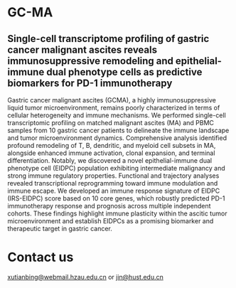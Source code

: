 # GC-MA
## Single-cell transcriptome profiling of gastric cancer malignant ascites reveals immunosuppressive remodeling and epithelial-immune dual phenotype cells as predictive biomarkers for PD-1 immunotherapy
Gastric cancer malignant ascites (GCMA), a highly immunosuppressive liquid tumor microenvironment, remains poorly characterized in terms of cellular heterogeneity and immune mechanisms. We performed single-cell transcriptomic profiling on matched malignant ascites (MA) and PBMC samples from 10 gastric cancer patients to delineate the immune landscape and tumor microenvironment dynamics. Comprehensive analysis identified profound remodeling of T, B, dendritic, and myeloid cell subsets in MA, alongside enhanced immune activation, clonal expansion, and terminal differentiation. Notably, we discovered a novel epithelial-immune dual phenotype cell (EIDPC) population exhibiting intermediate malignancy and strong immune regulatory properties. Functional and trajectory analyses revealed transcriptional reprogramming toward immune modulation and immune escape. We developed an immune response signature of EIDPC (IRS-EIDPC) score based on 10 core genes, which robustly predicted PD-1 immunotherapy response and prognosis across multiple independent cohorts. These findings highlight immune plasticity within the ascitic tumor microenvironment and establish EIDPCs as a promising biomarker and therapeutic target in gastric cancer.
# Contact us
xutianbing@webmail.hzau.edu.cn or jin@hust.edu.cn
